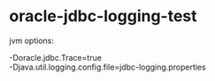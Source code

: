 # oracle-jdbc-logging-test


jvm options:   

-Doracle.jdbc.Trace=true   
-Djava.util.logging.config.file=jdbc-logging.properties
